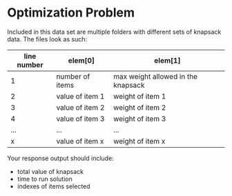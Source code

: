 # Optimization Problem

Included in this data set are multiple folders with different sets of knapsack data. The files look as such:

| line number | elem[0] | elem[1] |
| --- | --- | --- |
| 1 | number of items | max weight allowed in the knapsack |
| 2 | value of item 1 | weight of item 1 |
| 3 | value of item 2 | weight of item 2 |
| 4 | value of item 3 | weight of item 3 |
| ... | ... | ... |
| x | value of item x | weight of item x |
  
Your response output should include:
- total value of knapsack
- time to run solution
- indexes of items selected
